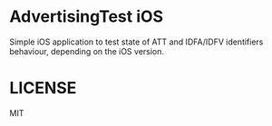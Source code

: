 # AdvertisingTest iOS

Simple iOS application to test state of ATT and IDFA/IDFV identifiers behaviour, depending on the iOS version.

# LICENSE

MIT
